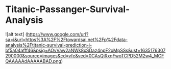 # Titanic-Passanger-Survival-Analysis
![alt text] (https://www.google.com/url?sa=i&url=https%3A%2F%2Ftowardsai.net%2Fp%2Fdata-analysis%2Ftitanic-survival-prediction-i-bf5a04afff46&psig=AOvVaw2aNWk8xSDaz4npF2xMpSSs&ust=1635176307290000&source=images&cd=vfe&ved=0CAsQjRxqFwoTCPD52M2w4_MCFQAAAAAdAAAAABAD.png)
